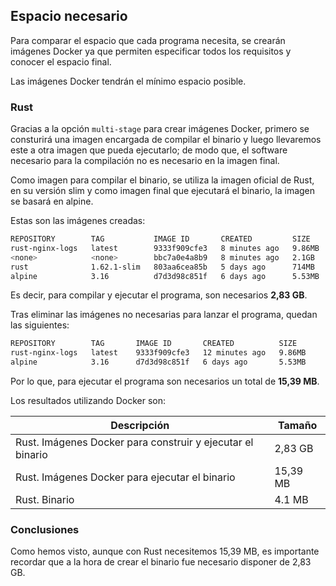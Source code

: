## Espacio necesario

Para comparar el espacio que cada programa necesita, se crearán imágenes Docker ya que permiten especificar todos los requisitos y conocer el espacio final.

Las imágenes Docker tendrán el mínimo espacio posible.

### Rust

Gracias a la opción `multi-stage` para crear imágenes Docker, primero se consturirá una imagen encargada de compilar el binario y luego llevaremos este a otra imagen que pueda ejecutarlo; de modo que, el software necesario para la compilación no es necesario en la imagen final.

Como imagen para compilar el binario, se utiliza la imagen oficial de Rust, en su versión slim y como imagen final que ejecutará el binario, la imagen se basará en alpine.

Estas son las imágenes creadas:

```bash
REPOSITORY        TAG           IMAGE ID       CREATED         SIZE
rust-nginx-logs   latest        9333f909cfe3   8 minutes ago   9.86MB
<none>            <none>        bbc7a0e4a8b9   8 minutes ago   2.1GB
rust              1.62.1-slim   803aa6cea85b   5 days ago      714MB
alpine            3.16          d7d3d98c851f   6 days ago      5.53MB
```

Es decir, para compilar y ejecutar el programa, son necesarios **2,83 GB**.

Tras eliminar las imágenes no necesarias para lanzar el programa, quedan las siguientes:

```bash
REPOSITORY        TAG       IMAGE ID       CREATED          SIZE
rust-nginx-logs   latest    9333f909cfe3   12 minutes ago   9.86MB
alpine            3.16      d7d3d98c851f   6 days ago       5.53MB
```

Por lo que, para ejecutar el programa son necesarios un total de **15,39 MB**.

Los resultados utilizando Docker son:

Descripción                                                |   Tamaño
-----------------------------------------------------------|-----------
Rust. Imágenes Docker para construir y ejecutar el binario | 2,83 GB
Rust. Imágenes Docker para ejecutar el binario             | 15,39 MB
Rust. Binario                                              | 4.1 MB

### Conclusiones

Como hemos visto, aunque con Rust necesitemos 15,39 MB, es importante recordar que a la hora de crear el binario fue necesario disponer de 2,83 GB.
